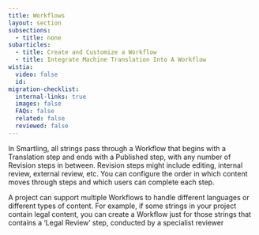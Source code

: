 ```yaml
---
title: Workflows
layout: section
subsections:
  - title: none
subarticles:
  - title: Create and Customize a Workflow
  - title: Integrate Machine Translation Into A Workflow
wistia:
  video: false
  id:
migration-checklist:
  internal-links: true
  images: false
  FAQs: false
  related: false
  reviewed: false
---
```



In Smartling, all strings pass through a Workflow that begins with a Translation step and ends with a Published step, with any number of Revision steps in between. Revision steps might include editing, internal review, external review, etc. You can configure the order in which content moves through steps and which users can complete each step.

A project can support multiple Workflows to handle different languages or different types of content. For example, if some strings in your project contain legal content, you can create a Workflow just for those strings that contains a ‘Legal Review’ step, conducted by a specialist reviewer